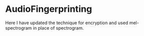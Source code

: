 # AudioFingerprinting
Here I have updated the technique for encryption 
and  used mel-spectrogram in place of spectrogram.

